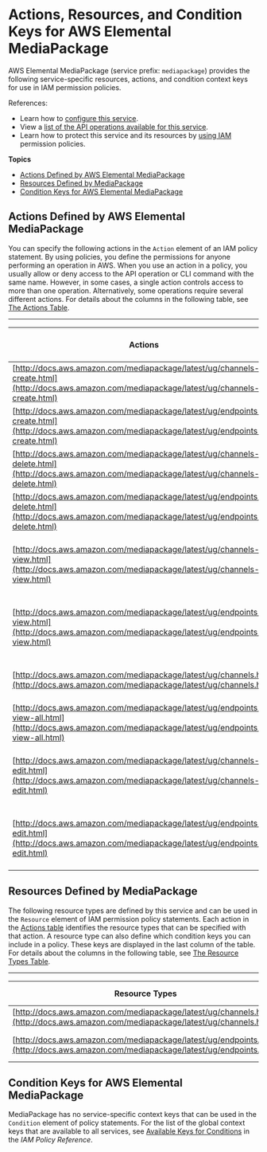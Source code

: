 # Actions, Resources, and Condition Keys for AWS Elemental MediaPackage<a name="list_awselementalmediapackage"></a>

AWS Elemental MediaPackage \(service prefix: `mediapackage`\) provides the following service\-specific resources, actions, and condition context keys for use in IAM permission policies\.

References:
+ Learn how to [configure this service](http://docs.aws.amazon.com/mediapackage/latest/ug/)\.
+ View a [list of the API operations available for this service](http://docs.aws.amazon.com/mediapackage/latest/ug/)\.
+ Learn how to protect this service and its resources by [using IAM](http://docs.aws.amazon.com/mediapackage/latest/ug/setting-up.html#setting-up-create-iam-user) permission policies\.

**Topics**
+ [Actions Defined by AWS Elemental MediaPackage](#awselementalmediapackage-actions-as-permissions)
+ [Resources Defined by MediaPackage](#awselementalmediapackage-resources-for-iam-policies)
+ [Condition Keys for AWS Elemental MediaPackage](#awselementalmediapackage-policy-keys)

## Actions Defined by AWS Elemental MediaPackage<a name="awselementalmediapackage-actions-as-permissions"></a>

You can specify the following actions in the `Action` element of an IAM policy statement\. By using policies, you define the permissions for anyone performing an operation in AWS\. When you use an action in a policy, you usually allow or deny access to the API operation or CLI command with the same name\. However, in some cases, a single action controls access to more than one operation\. Alternatively, some operations require several different actions\. For details about the columns in the following table, see [The Actions Table](reference_policies_actions-resources-contextkeys.md#actions_table)\.


****  

| Actions | Description | Access Level | Resource Types \(\*required\) | Condition Keys | Dependent Actions | 
| --- | --- | --- | --- | --- | --- | 
| [http://docs.aws.amazon.com/mediapackage/latest/ug/channels-create.html](http://docs.aws.amazon.com/mediapackage/latest/ug/channels-create.html) | Creates a new AWS Elemental MediaPackage Channel\. | Write |  |  |  | 
| [http://docs.aws.amazon.com/mediapackage/latest/ug/endpoints-create.html](http://docs.aws.amazon.com/mediapackage/latest/ug/endpoints-create.html) | Creates a new AWS Elemental MediaPackage OriginEndpoint\. | Write |  |  |  | 
| [http://docs.aws.amazon.com/mediapackage/latest/ug/channels-delete.html](http://docs.aws.amazon.com/mediapackage/latest/ug/channels-delete.html) | Deletes an AWS Elemental MediaPackage Channel | Write |  |  |  | 
| [http://docs.aws.amazon.com/mediapackage/latest/ug/endpoints-delete.html](http://docs.aws.amazon.com/mediapackage/latest/ug/endpoints-delete.html) | Deletes an AWS Elemental MediaPackage OriginEndpoint\. | Write |  |  |  | 
| [http://docs.aws.amazon.com/mediapackage/latest/ug/channels-view.html](http://docs.aws.amazon.com/mediapackage/latest/ug/channels-view.html) | Returns the configuration of an AWS Elemental MediaPackage Channel\. | Read |  |  |  | 
| [http://docs.aws.amazon.com/mediapackage/latest/ug/endpoints-view.html](http://docs.aws.amazon.com/mediapackage/latest/ug/endpoints-view.html) | Returns the configuration of an AWS Elemental MediaPackage OriginEndpoint\. | Read |  |  |  | 
| [http://docs.aws.amazon.com/mediapackage/latest/ug/channels.html](http://docs.aws.amazon.com/mediapackage/latest/ug/channels.html) | Returns a list AWS Elemental MediaPackage Channels\. | Read |  |  |  | 
| [http://docs.aws.amazon.com/mediapackage/latest/ug/endpoints-view-all.html](http://docs.aws.amazon.com/mediapackage/latest/ug/endpoints-view-all.html) | Returns a list of AWS Elemental MediaPackage OriginEndpoints\. | Read |  |  |  | 
| [http://docs.aws.amazon.com/mediapackage/latest/ug/channels-edit.html](http://docs.aws.amazon.com/mediapackage/latest/ug/channels-edit.html) | Updates the configuration of an AWS Elemental MediaPackage Channel\. | Write |  |  |  | 
| [http://docs.aws.amazon.com/mediapackage/latest/ug/endpoints-edit.html](http://docs.aws.amazon.com/mediapackage/latest/ug/endpoints-edit.html) | Updates the configuration of an AWS Elemental MediaPackage OriginEndpoint\. | Write |  |  |  | 

## Resources Defined by MediaPackage<a name="awselementalmediapackage-resources-for-iam-policies"></a>

The following resource types are defined by this service and can be used in the `Resource` element of IAM permission policy statements\. Each action in the [Actions table](#awselementalmediapackage-actions-as-permissions) identifies the resource types that can be specified with that action\. A resource type can also define which condition keys you can include in a policy\. These keys are displayed in the last column of the table\. For details about the columns in the following table, see [The Resource Types Table](reference_policies_actions-resources-contextkeys.md#resources_table)\.


****  

| Resource Types | ARN | Condition Keys | 
| --- | --- | --- | 
| [http://docs.aws.amazon.com/mediapackage/latest/ug/channels.html](http://docs.aws.amazon.com/mediapackage/latest/ug/channels.html) | arn:$\{Partition\}:mediapackage:$\{Region\}:$\{Account\}:channels/$\{ChannelIdentifier\} |  | 
| [http://docs.aws.amazon.com/mediapackage/latest/ug/endpoints.html](http://docs.aws.amazon.com/mediapackage/latest/ug/endpoints.html) | arn:$\{Partition\}:mediapackage:$\{Region\}:$\{Account\}:origin\_endpoints/$\{OriginEndpointIdentifier\} |  | 

## Condition Keys for AWS Elemental MediaPackage<a name="awselementalmediapackage-policy-keys"></a>

MediaPackage has no service\-specific context keys that can be used in the `Condition` element of policy statements\. For the list of the global context keys that are available to all services, see [Available Keys for Conditions](http://docs.aws.amazon.com/IAM/latest/UserGuide/reference_policies_condition-keys.html#AvailableKeys) in the *IAM Policy Reference*\.